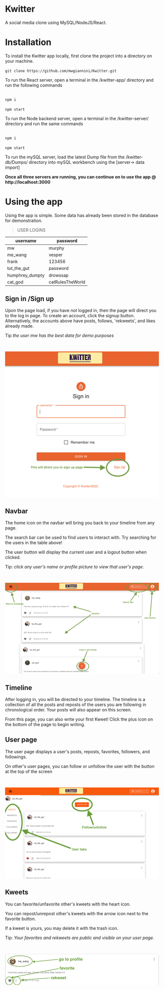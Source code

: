 
# Kwitter

A social media clone using MySQL/NodeJS/React.

  
  
  

# Installation

To install the Kwitter app locally, first clone the project into a directory on your machine.

`git clone https://github.com/mwgiannini/Kwitter.git`

  

To run the React server, open a terminal in the /kwitter-app/ directory and run the following commands

```

npm i

npm start

```

  

To run the Node backend server, open a terminal in the /kwitter-server/ directory and run the same commands

```

npm i

npm start

```

  

To run the mySQL server, load the latest Dump file from the /kwitter-db/Dumps/ directory into mySQL workbench using the [server-> data import]

  
  
  **Once all three servers are running, you can continue on to use the app @ http://localhost:3000**
  
  
  

# Using the app

  Using the app is simple. Some data has already been stored in the database for demonstration.
>USER LOGINS

|username|  password|
|--|--|
| mw | murphy |
|me_wang|vesper|
|frank|123456|
|tut_the_gut|password|
|humphrey_dumpty|drowssap|
|cat_god|catRulesTheWorld|

## Sign in /Sign up

  

Upon the page load, if you have not logged in, then the page will direct you to the log in page. To create an account, click the signup button. Alternatively, the accounts above have posts, follows, 'rekweets', and likes already made.

Tip *the user mw has the best data for demo purposes*

<pre>

</pre>
![](DemoImages/login.png)

## Navbar
The home icon on the navbar will bring you back to your timeline from any page.  

The search bar can be used to find users to interact with. Try searching for the users in the table above!

The user button will display the current user and a logout button when clicked.

Tip: *click any user's name or profile picture to view that user's page.*

<pre>

</pre>
![](DemoImages/homepage.png)

## Timeline
After logging in, you will be directed to your timeline. The timeline is a collection of all the posts and reposts of the users you are following in chronological order. Your posts will also appear on this screen.

From this page, you can also write your first Kweet! Click the plus icon on the bottom of the page to begin writing.

## User page
The user page displays a user's posts, reposts, favorites, followers,  and followings. 

On other's user pages, you can follow or unfollow the user with the button at the top of the screen

<pre>

</pre>
![](DemoImages/userpage.png)

## Kweets
You can favorite/unfavorite other's kweets with the heart icon.

You can repost/unrepost other's kweets with the arrow icon next to the favorite button.

If a kweet is yours, you may delete it with the trash icon.

Tip: *Your favorites and rekweets are public and visible on your user page.*

<pre>

</pre>
![](DemoImages/kweet.png)
